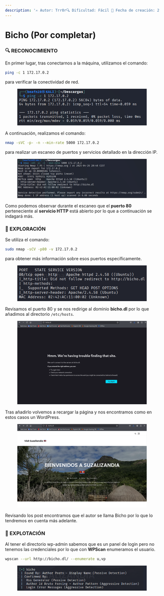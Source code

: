 ```yaml
---
description: '✍️ Autor: Trr0r🔍 Dificultad: Fácil 📅 Fecha de creación: 22/04/2025'
---
```


# Bicho (Por completar)

### 🔍 RECONOCIMIENTO

En primer lugar, tras conectarnos a la máquina, utilizamos el comando:

```bash
ping -c 1 172.17.0.2
```

para verificar la conectividad de red.

<figure><img src="../../.gitbook/assets/imagen (1).png" alt=""><figcaption></figcaption></figure>

A continuación, realizamos el comando:

```bash
nmap -sVC -p- -n --min-rate 5000 172.17.0.2
```

para realizar un escaneo de puertos y servicios detallado en la dirección IP.

<figure><img src="../../.gitbook/assets/imagen (2).png" alt=""><figcaption></figcaption></figure>

Como podemos observar durante el escaneo que el **puerto 80** perteneciente al **servicio HTTP** está abierto por lo que a continuación se indagará más.&#x20;

### 🔎 **EXPLORACIÓN**

Se utiliza el comando:

```bash
sudo nmap -sCV -p80 -v 172.17.0.2
```

para obtener más información sobre esos puertos específicamente.

<figure><img src="../../.gitbook/assets/imagen (4).png" alt=""><figcaption></figcaption></figure>

Revisamos el puerto 80 y se nos redirige al dominio **bicho.dl** por lo que añadimos al directorio `/etc/hosts`.

<figure><img src="../../.gitbook/assets/imagen (3).png" alt=""><figcaption></figcaption></figure>

Tras añadirlo volvemos a recargar la página y nos encontramos como en estos casos un WordPress.

<figure><img src="../../.gitbook/assets/imagen (5).png" alt=""><figcaption></figcaption></figure>

Revisando los post encontramos que el autor se llama Bicho por lo que lo tendremos en cuenta más adelante.&#x20;

### 🚀 **EXPLOTACIÓN**

Al tener el directorio wp-admin sabemos que es un panel de login pero no tenemos las credenciales por lo que con **WPScan** enumeramos el usuario.

```bash
wpscan --url http://bicho.dl/ --enumerate u,vp
```

<figure><img src="../../.gitbook/assets/imagen.png" alt=""><figcaption></figcaption></figure>

